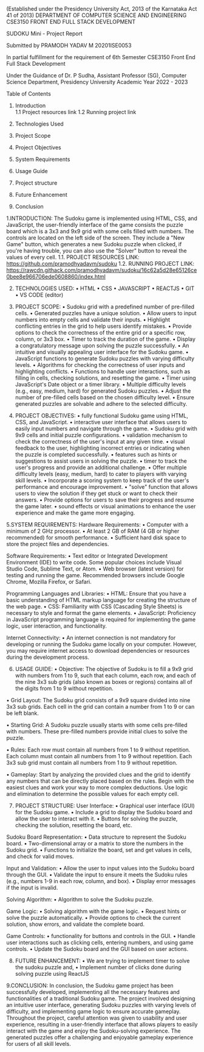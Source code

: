  
(Established under the Presidency University Act, 2013 of the Karnataka Act 41 of 2013)
DEPARTMENT OF COMPUTER SCIENCE AND ENGINEERING 
CSE3150 FRONT END FULL STACK DEVELOPMENT

SUDOKU
Mini - Project Report

Submitted by
PRAMODH YADAV M      20201ISE0053

In partial fulfillment for the requirement of 6th Semester
CSE3150 Front End Full Stack Development

Under the Guidance of
Dr. P Sudha,
Assistant Professor (SG), Computer Science Department, Presidency University
Academic Year 2022 - 2023

Table of Contents

1.	Introduction	
1.1	Project resources link
1.2	Running project link

2.	Technologies Used

3.	Project Scope

4.	Project Objectives

5.	System Requirements

6.	Usage Guide

7.	Project structure

8.	Future Enhancement

9.	Conclusion


1.INTRODUCTION:
The Sudoku game is implemented using HTML, CSS, and JavaScript, the user-friendly interface of the game consists the puzzle board which is a 3x3 and 9x9 grid with some cells filled with numbers. The controls are located on the left side of the screen. They include a "New Game" button, which generates a new Sudoku puzzle when clicked, if you're having trouble, you can also use the "Solver" button to reveal the values of every cell.
1.1. PROJECT RESOURCES LINK: https://github.com/pramodhyadavm/sudoku 
1.2. RUNNING PROJECT LINK:
https://rawcdn.githack.com/pramodhyadavm/sudoku/16c62a5d28e65126ce0bee8e966706ede0608860/index.html

2. TECHNOLOGIES USED:
•	HTML
•	CSS
•	JAVASCRIPT
•	REACTJS
•	GIT
•	VS CODE (editor)

3. PROJECT SCOPE:
•	Sudoku grid with a predefined number of pre-filled cells.
•	Generated puzzles have a unique solution.
•	Allow users to input numbers into empty cells and validate their inputs.
•	Highlight conflicting entries in the grid to help users identify mistakes.
•	Provide options to check the correctness of the entire grid or a specific row, column, or 3x3 box.
•	Timer to track the duration of the game.
•	Display a congratulatory message upon solving the puzzle successfully.
•	An intuitive and visually appealing user interface for the Sudoku game.
•	JavaScript functions to generate Sudoku puzzles with varying difficulty levels.
•	Algorithms for checking the correctness of user inputs and highlighting conflicts.
•	Functions to handle user interactions, such as filling in cells, checking solutions, and resetting the game.
•	Timer using JavaScript's Date object or a timer library.
•	Multiple difficulty levels (e.g., easy, medium, hard) for generated Sudoku puzzles.
•	Adjust the number of pre-filled cells based on the chosen difficulty level.
•	Ensure generated puzzles are solvable and adhere to the selected difficulty.

4. PROJECT OBJECTIVES:
•	fully functional Sudoku game using HTML, CSS, and JavaScript.
•	interactive user interface that allows users to easily input numbers and navigate through the game.
•	Sudoku grid with 9x9 cells and initial puzzle configurations.
•	validation mechanism to check the correctness of the user's input at any given time.
•	visual feedback to the user, highlighting incorrect entries or indicating when the puzzle is completed successfully.
•	features such as hints or suggestions to assist users in solving the puzzle.
•	timer to track the user's progress and provide an additional challenge.
•	Offer multiple difficulty levels (easy, medium, hard) to cater to players with varying skill levels.
•	Incorporate a scoring system to keep track of the user's performance and encourage improvement.
•	"solve" function that allows users to view the solution if they get stuck or want to check their answers.
•	Provide options for users to save their progress and resume the game later.
•	sound effects or visual animations to enhance the user experience and make the game more engaging.

5.SYSTEM REQUIREMENTS:
Hardware Requirements:
•	Computer with a minimum of 2 GHz processor.
•	At least 2 GB of RAM (4 GB or higher recommended) for smooth performance.
•	Sufficient hard disk space to store the project files and dependencies.

Software Requirements:
•	Text editor or Integrated Development Environment (IDE) to write code. Some popular choices include Visual Studio Code, Sublime Text, or Atom.
•	Web browser (latest version) for testing and running the game. Recommended browsers include Google Chrome, Mozilla Firefox, or Safari.

Programming Languages and Libraries:
•	HTML: Ensure that you have a basic understanding of HTML markup language for creating the structure of the web page.
•	CSS: Familiarity with CSS (Cascading Style Sheets) is necessary to style and format the game elements.
•	JavaScript: Proficiency in JavaScript programming language is required for implementing the game logic, user interaction, and functionality.

Internet Connectivity:
•	An internet connection is not mandatory for developing or running the Sudoku game locally on your computer. However, you may require internet access to download dependencies or resources during the development process.

6. USAGE GUIDE:
•	Objective:
The objective of Sudoku is to fill a 9x9 grid with numbers from 1 to 9, such that each column, each row, and each of the nine 3x3 sub grids (also known as boxes or regions) contains all of the digits from 1 to 9 without repetition.

•	Grid Layout:
The Sudoku grid consists of a 9x9 square divided into nine 3x3 sub grids. Each cell in the grid can contain a number from 1 to 9 or can be left blank.

•	Starting Grid:
A Sudoku puzzle usually starts with some cells pre-filled with numbers. These pre-filled numbers provide initial clues to solve the puzzle.

•	Rules:
Each row must contain all numbers from 1 to 9 without repetition.
Each column must contain all numbers from 1 to 9 without repetition.
Each 3x3 sub grid must contain all numbers from 1 to 9 without repetition.

•	Gameplay:
Start by analyzing the provided clues and the grid to identify any numbers that can be directly placed based on the rules.
Begin with the easiest clues and work your way to more complex deductions.
Use logic and elimination to determine the possible values for each empty cell.

7. PROJECT STRUCTURE:
User Interface:
•	Graphical user interface (GUI) for the Sudoku game.
•	Include a grid to display the Sudoku board and allow the user to interact with it.
•	Buttons for solving the puzzle, checking the solution, resetting the board, etc.

Sudoku Board Representation:
•	Data structure to represent the Sudoku board.
•	Two-dimensional array or a matrix to store the numbers in the Sudoku grid.
•	Functions to initialize the board, set and get values in cells, and check for valid moves.

Input and Validation:
•	Allow the user to input values into the Sudoku board through the GUI.
•	Validate the input to ensure it meets the Sudoku rules (e.g., numbers 1-9 in each row, column, and box).
•	Display error messages if the input is invalid.

Solving Algorithm:
•	Algorithm to solve the Sudoku puzzle.

Game Logic:
•	Solving algorithm with the game logic.
•	Request hints or solve the puzzle automatically.
•	Provide options to check the current solution, show errors, and validate the complete board.

Game Controls:
•	functionality for buttons and controls in the GUI.
•	Handle user interactions such as clicking cells, entering numbers, and using game controls.
•	Update the Sudoku board and the GUI based on user actions.

8. FUTURE ENHANCEMENT:
•	We are trying to implement timer to solve the sudoku puzzle and, 
•	Implement number of clicks done during solving puzzle using ReactJS

9.CONCLUSION:
In conclusion, the Sudoku game project has been successfully developed, implementing all the necessary features and functionalities of a traditional Sudoku game. The project involved designing an intuitive user interface, generating Sudoku puzzles with varying levels of difficulty, and implementing game logic to ensure accurate gameplay.
Throughout the project, careful attention was given to usability and user experience, resulting in a user-friendly interface that allows players to easily interact with the game and enjoy the Sudoku-solving experience. The generated puzzles offer a challenging and enjoyable gameplay experience for users of all skill levels.
